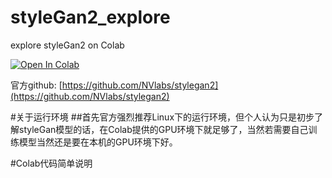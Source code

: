 # styleGan2_explore
explore styleGan2 on Colab

[![Open In Colab](https://colab.research.google.com/assets/colab-badge.svg)](https://colab.research.google.com/github/neng5201314/styleGan2_explore/blob/master/styleGan2_explore.ipynb)

官方github: [https://github.com/NVlabs/stylegan2](https://github.com/NVlabs/stylegan2)

#关于运行环境
##首先官方强烈推荐Linux下的运行环境，但个人认为只是初步了解styleGan模型的话，在Colab提供的GPU环境下就足够了，当然若需要自己训练模型当然还是要在本机的GPU环境下好。

#Colab代码简单说明
